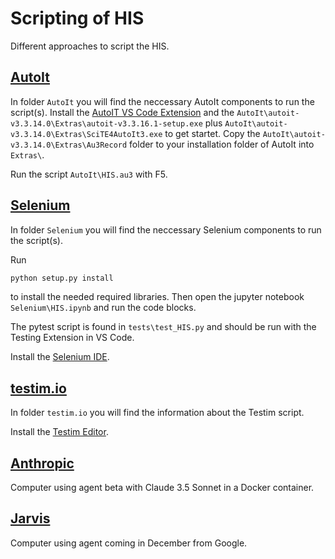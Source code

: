 # Scripting of HIS

Different approaches to script the HIS.

## [AutoIt](https://www.autoitscript.com/site/autoit/)

In folder `AutoIt` you will find the neccessary AutoIt components to run the script(s). Install the [AutoIT VS Code Extension](https://marketplace.visualstudio.com/items?itemName=Damien.autoit) and the `AutoIt\autoit-v3.3.14.0\Extras\autoit-v3.3.16.1-setup.exe` plus `AutoIt\autoit-v3.3.14.0\Extras\SciTE4AutoIt3.exe` to get startet. Copy the `AutoIt\autoit-v3.3.14.0\Extras\Au3Record` folder to your installation folder of AutoIt into `Extras\`.

Run the script `AutoIt\HIS.au3` with F5.

## [Selenium](https://www.selenium.dev/)

In folder `Selenium` you will find the neccessary Selenium components to run the script(s).

Run

```bash
python setup.py install
```

to install the needed required libraries. Then open the jupyter notebook `Selenium\HIS.ipynb` and run the code blocks.

The pytest script is found in `tests\test_HIS.py` and should be run with the Testing Extension in VS Code.

Install the [Selenium IDE](https://chromewebstore.google.com/detail/selenium-ide/mooikfkahbdckldjjndioackbalphokd?pli=1).

## [testim.io](https://app.testim.io/#/project/fzkzpGlrRy38Frr2AbfS/branch/master/test/gNNDue1dN7gv4LFg?result-id=sGtMh88gII0vT4vO)

In folder `testim.io` you will find the information about the Testim script.

Install the [Testim Editor](https://chromewebstore.google.com/detail/testim-editor/pebeiooilphfmbohdbhbomomkkoghoia).

## [Anthropic](https://www.anthropic.com/news/3-5-models-and-computer-use)

Computer using agent beta with Claude 3.5 Sonnet in a Docker container.

## [Jarvis](https://www.theinformation.com/articles/google-preps-ai-that-takes-over-computers)

Computer using agent coming in December from Google.
